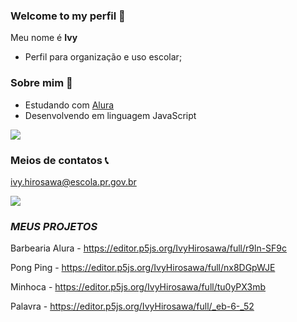 ### Welcome to my perfil 💮

Meu nome é **Ivy**

- Perfil para organização e uso escolar;

### Sobre mim 🌸

- Estudando com [Alura](https://cursos.alura.com.br)
- Desenvolvendo em linguagem JavaScript

![](https://i.pinimg.com/564x/d0/a3/91/d0a3916dbbd1cbb70d0f8abed3846acd.jpg)

### Meios de contatos 📞

ivy.hirosawa@escola.pr.gov.br

![](https://media.tenor.com/CJPSh_QmdYUAAAAC/pokemon-eevee.gif)


### *MEUS PROJETOS* 

Barbearia Alura - https://editor.p5js.org/IvyHirosawa/full/r9ln-SF9c

Pong Ping - https://editor.p5js.org/IvyHirosawa/full/nx8DGpWJE

Minhoca - https://editor.p5js.org/IvyHirosawa/full/tu0yPX3mb

Palavra - https://editor.p5js.org/IvyHirosawa/full/_eb-6-_52

